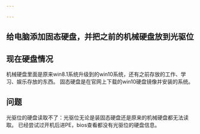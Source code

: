 ```yaml
---

---
```


## 给电脑添加固态硬盘，并把之前的机械硬盘放到光驱位

## 现在硬盘情况
机械硬盘里面是原来win8.1系统升级到的win10系统，还有之前存放的工作、学习、娱乐存放的东西。
固态硬盘是在官网上下载的win10硬盘镜像并安装的系统。

## 问题

光驱位的硬盘读取不了：光驱位无论是装固态硬盘还是原来的机械硬盘都无法读取。
已经尝试过开机后进PE，bios查看都没有光驱位的硬盘信息。
